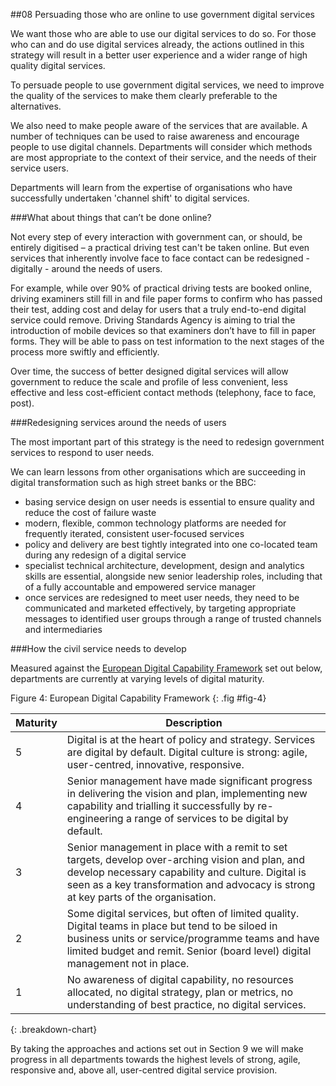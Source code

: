 ##08 Persuading those who are online to use government digital services

We want those who are able to use our digital services to do so. For
those who can and do use digital services already, the actions outlined
in this strategy will result in a better user experience and a wider
range of high quality digital services.

To persuade people to use government digital services, we need to
improve the quality of the services to make them clearly preferable to
the alternatives.

We also need to make people aware of the services that are available. A
number of techniques can be used to raise awareness and encourage people
to use digital channels. Departments will consider which methods are
most appropriate to the context of their service, and the needs of their
service users.

Departments will learn from the expertise of organisations who have
successfully undertaken 'channel shift' to digital services.

###What about things that can’t be done online?

Not every step of every interaction with government can, or should, be
entirely digitised – a practical driving test can't be taken online.
But even services that inherently involve face to face contact can be
redesigned - digitally - around the needs of users.

For example, while over 90% of practical driving tests are booked
online, driving examiners still fill in and file paper forms to confirm
who has passed their test, adding cost and delay for users that a truly
end-to-end digital service could remove. Driving Standards Agency is
aiming to trial the introduction of mobile devices so that examiners don’t have to
fill in paper forms. They will be able to pass on test information to
the next stages of the process more swiftly and efficiently.

Over time, the success of better designed digital services will allow
government to reduce the scale and profile of less convenient, less effective
and less cost-efficient contact methods (telephony, face to face, post).

###Redesigning services around the needs of users

The most important part of this strategy is the need to redesign
government services to respond to user needs.

We can learn lessons from other organisations which are succeeding in
digital transformation such as high street banks or the BBC:

-   basing service design on user needs is essential to ensure quality
    and reduce the cost of failure waste
-   modern, flexible, common technology platforms are needed for
    frequently iterated, consistent user-focused services
-   policy and delivery are best tightly integrated into one
    co-located team during any redesign of a digital service
-   specialist technical architecture, development, design and
    analytics skills are essential, alongside new senior leadership
    roles, including that of a fully accountable and empowered service
    manager
-   once services are redesigned to meet user needs, they need to be
    communicated and marketed effectively, by targeting appropriate
    messages to identified user groups through a range of trusted
    channels and intermediaries

###How the civil service needs to develop

Measured against the [European Digital Capability Framework](http://ec.europa.eu/information_society/events/cf/dae1009/item-display.cfm?id=5379) set out
below, departments are currently at varying levels of digital maturity.

Figure 4: European Digital Capability Framework
{: .fig #fig-4}

| Maturity | Description                                                          |
| --------------------------- | ------------------------------------------------- |
| 5  | Digital is at the heart of policy and strategy. Services are digital by default. Digital culture is strong: agile, user-centred, innovative, responsive. |
| 4  | Senior management have made significant progress in delivering the vision and plan, implementing new capability and trialling it successfully by re-engineering a range of services to be digital by default. |
| 3  | Senior management in place with a remit to set targets, develop over-arching vision and plan, and develop necessary capability and culture. Digital is seen as a key transformation and advocacy is strong at key parts of the organisation. |
| 2  | Some digital services, but often of limited quality. Digital teams in place but tend to be siloed in business units or service/programme teams and have limited budget and remit. Senior (board level) digital management not in place. |
| 1  | No awareness of digital capability, no resources allocated, no digital strategy, plan or metrics, no understanding of best practice, no digital services. |
{: .breakdown-chart}

By taking the approaches and actions set out in Section 9 we will make
progress in all departments towards the highest levels of strong, agile,
responsive and, above all, user-centred digital service provision.
